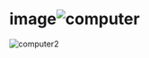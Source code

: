 # image![computer](https://user-images.githubusercontent.com/59688985/154113451-85433ced-2ab8-4c25-9e56-caac511a514c.png)
![computer2](https://user-images.githubusercontent.com/59688985/154116072-3cce8dfa-0548-44de-9d71-7fc75d5cbcae.jpeg)
